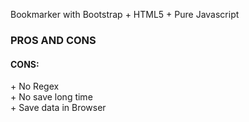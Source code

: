 Bookmarker with Bootstrap + HTML5 + Pure Javascript

<h3>PROS AND CONS</h3>
<h4>CONS: </h4>
    + No Regex <br/>
    + No save long time <br/>
    + Save data in Browser <br/>